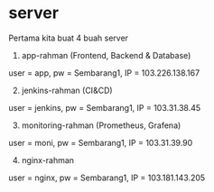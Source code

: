 # server


Pertama kita buat 4 buah server

1. app-rahman (Frontend, Backend & Database)

user = app, pw = Sembarang1, IP = 103.226.138.167

2. jenkins-rahman (CI&CD)

user = jenkins, pw = Sembarang1, IP = 103.31.38.45

3. monitoring-rahman (Prometheus, Grafena)

user = moni, pw = Sembarang1, IP = 103.31.39.90

4. nginx-rahman 

user = nginx, pw = Sembarang1, IP = 103.181.143.205
